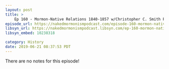 ```yaml
---
layout: post
title: >
    Ep 160 - Mormon-Native Relations 1840-1857 w/Christopher C. Smith Pt.2
episode_url: https://nakedmormonismpodcast.com/episode-160-mormon-native-relations-1840-1857-wchristopher-c-smith-pt-2/
libsyn_url: https://nakedmormonismpodcast.libsyn.com/ep-160-mormon-native-relations-1840-1857-wchristopher-c-smith-pt2
libsyn_embed: 10238318

category: History
date: 2019-06-21 08:37:53 PDT
---
```


There are no notes for this episode!
